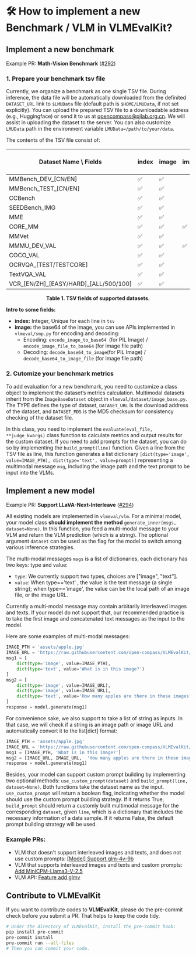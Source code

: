 # 🛠️ How to implement a new Benchmark / VLM in VLMEvalKit?

## Implement a new benchmark

Example PR: **Math-Vision Benchmark** ([#292](https://github.com/open-compass/VLMEvalKit/pull/292/files))

### 1. Prepare your benchmark tsv file

Currently, we organize a benchmark as one single TSV file. During inference, the data file will be automatically downloaded from the definited `DATASET_URL` link to `$LMUData` file (default path is `$HOME/LMUData`, if not set explicitly). You can upload the prepared TSV file to a downloadable address (e.g., Huggingface) or send it to us at <opencompass@pjlab.org.cn>. We will assist in uploading the dataset to the server. You can also customize `LMUData` path in the environment variable `LMUData=/path/to/your/data`.

The contents of the TSV file consist of:

| Dataset Name \ Fields  | index | image | image_path | question | hint | multi-choice<br>options | answer | category | l2-category | split |
| ---------------------- | ----- | ----- | ---------- | -------- | ---- | ----------------------- | ------ | -------- | ----------- | ----- |
| MMBench_DEV_[CN/EN]    | ✅     | ✅     |            | ✅        | ✅    | ✅                       | ✅      | ✅        | ✅           | ✅     |
| MMBench_TEST_[CN/EN]   | ✅     | ✅     |            | ✅        | ✅    | ✅                       |        | ✅        | ✅           | ✅     |
| CCBench                | ✅     | ✅     |            | ✅        |      | ✅                       | ✅      | ✅        |             |       |
| SEEDBench_IMG          | ✅     | ✅     |            | ✅        |      | ✅                       | ✅      | ✅        |             |       |
| MME                    | ✅     | ✅     |            | ✅        |      |                         | ✅      | ✅        |             |       |
| CORE_MM                | ✅     | ✅     | ✅          | ✅        |      |                         |        | ✅        |             |       |
| MMVet                  | ✅     | ✅     |            | ✅        |      |                         | ✅      | ✅        |             |       |
| MMMU_DEV_VAL           | ✅     | ✅     | ✅          | ✅        |      | ✅                       | ✅      | ✅        | ✅           | ✅     |
| COCO_VAL               | ✅     | ✅     |            |          |      |                         | ✅      |          |             |       |
| OCRVQA_[TEST/TESTCORE] | ✅     | ✅     |            | ✅        |      |                         | ✅      |          |             |       |
| TextVQA_VAL            | ✅     | ✅     |            | ✅        |      |                         | ✅      |          |             |       |
| VCR_[EN/ZH]\_[EASY/HARD]_[ALL/500/100]            | ✅     | ✅     |            | ✅        |      |                         | ✅      |          |             |       |

<div align="center"><b>Table 1. TSV fields of supported datasets.</b></div>

**Intro to some fields:**

- **index:** Integer, Unique for each line in `tsv`
- **image:** the base64 of the image, you can use APIs implemented in `vlmeval/smp.py` for encoding and decoding:
  - Encoding: `encode_image_to_base64 `(for PIL Image) / `encode_image_file_to_base64` (for image file path)
  - Decoding: `decode_base64_to_image`(for PIL Image) / `decode_base64_to_image_file` (for image file path)

### 2. Cutomize your benchmark metrics

To add evaluation for a new benchmark, you need to customize a class object to implement the dataset’s metrics calculation. Multimodal datasets inherit from the `ImageBaseDataset` object in `vlmeval/dataset/image_base.py`. The TYPE defines the type of dataset, `DATASET_URL` is the download address of the dataset, and `DATASET_MD5` is the MD5 checksum for consistency checking of the dataset file.

In this class, you need to implement the `evaluate(eval_file, **judge_kwargs)` class function to calculate metrics and output results for the custom dataset. If you need to add prompts for the dataset, you can do so by implementing the `build_prompt(line)` function. Given a line from the TSV file as line, this function generates a list dictionary `[dict(type='image', value=IMAGE_PTH), dict(type='text', value=prompt)]` representing a multimodal message `msg`, including the image path and the text prompt to be input into the VLMs.

## Implement a new model

Example PR: **Support LLaVA-Next-Interleave** ([#294](https://github.com/open-compass/VLMEvalKit/pull/294))

All existing models are implemented in `vlmeval/vlm`. For a minimal model, your model class **should implement the method** `generate_inner(msgs, dataset=None)`. In this function, you feed a multi-modal message to your VLM and return the VLM prediction (which is a string). The optional argument `dataset` can be used as the flag for the model to switch among various inference strategies.

The multi-modal messages `msgs` is a list of dictionaries, each dictionary has two keys: type and value:
- `type`: We currently support two types, choices are ["image", "text"].
- `value`: When type=='text' , the value is the text message (a single string); when type=='image', the value can be the local path of an image file, or the image URL.

Currently a multi-modal message may contain arbitarily interleaved images and texts. If your model do not support that, our recommended practice is to take the first image and concatenated text messages as the input to the model.

Here are some examples of multi-modal messages:

```python
IMAGE_PTH = 'assets/apple.jpg'
IMAGE_URL = 'https://raw.githubusercontent.com/open-compass/VLMEvalKit/main/assets/apple.jpg'
msg1 = [
    dict(type='image', value=IMAGE_PTH),
    dict(type='text', value='What is in this image?')
]
msg2 = [
    dict(type='image', value=IMAGE_URL),
    dict(type='image', value=IMAGE_URL),
    dict(type='text', value='How many apples are there in these images?')
]
response = model.generate(msg1)
```

For convenience sake, we also support to take a list of string as inputs. In that case, we will check if a string is an image path or image URL and automatically convert it to the list[dict] format:

```python
IMAGE_PTH = 'assets/apple.jpg'
IMAGE_URL = 'https://raw.githubusercontent.com/open-compass/VLMEvalKit/main/assets/apple.jpg'
msg1 = [IMAGE_PTH, 'What is in this image?']
msg2 = [IMAGE_URL, IMAGE_URL,  'How many apples are there in these images?']
response = model.generate(msg1)
```

Besides, your model can support custom prompt building by implementing two optional methods: `use_custom_prompt(dataset)` and `build_prompt(line, dataset=None)`. Both functions take the dataset name as the input. `use_custom_prompt` will return a boolean flag, indicating whether the model should use the custom prompt building strategy. If it returns True, `build_prompt` should return a customly bulit multimodal message for the corresponding `dataset`, given `line`, which is a dictionary that includes the necessary information of a data sample. If it returns False, the default prompt building strategy will be used.

### Example PRs:

- VLM that doesn't support interleaved images and texts, and does not use custom prompts: [[Model] Support glm-4v-9b](https://github.com/open-compass/VLMEvalKit/pull/221)
- VLM that supports interleaved images and texts and custom prompts: [Add MiniCPM-Llama3-V-2.5](https://github.com/open-compass/VLMEvalKit/pull/205)
- VLM API: [Feature add glmv](https://github.com/open-compass/VLMEvalKit/pull/201)

## Contribute to VLMEvalKit

If you want to contribute codes to **VLMEvalKit**, please do the pre-commit check before you submit a PR. That helps to keep the code tidy.

```bash
# Under the directory of VLMEvalKit, install the pre-commit hook:
pip install pre-commit
pre-commit install
pre-commit run --all-files
# Then you can commit your code.
```
